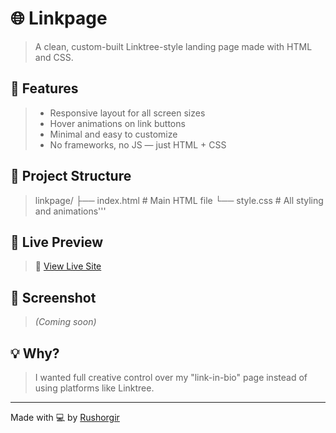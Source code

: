 # 🌐 Linkpage

>A clean, custom-built Linktree-style landing page made with HTML and CSS.

## 🚀 Features

>- Responsive layout for all screen sizes
>- Hover animations on link buttons
>- Minimal and easy to customize
>- No frameworks, no JS — just HTML + CSS


## 📁 Project Structure
>linkpage/
>├── index.html     # Main HTML file
>└── style.css      # All styling and animations'''


## 🧪 Live Preview

>🔗 <a href="https://rushorgir.github.io/linkpage/" target="_blank">View Live Site</a>


## 📸 Screenshot

>_(Coming soon)_


## 💡 Why?

>I wanted full creative control over my "link-in-bio" page instead of using platforms like Linktree.

---

Made with 💻 by [Rushorgir](https://github.com/Rushorgir)